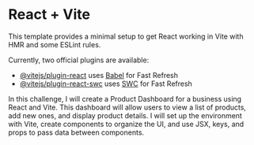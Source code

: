 # React + Vite

This template provides a minimal setup to get React working in Vite with HMR and some ESLint rules.

Currently, two official plugins are available:


- [@vitejs/plugin-react](https://github.com/vitejs/vite-plugin-react/blob/main/packages/plugin-react/README.md) uses [Babel](https://babeljs.io/) for Fast Refresh
- [@vitejs/plugin-react-swc](https://github.com/vitejs/vite-plugin-react-swc) uses [SWC](https://swc.rs/) for Fast Refresh


In this challenge, I will create a Product Dashboard for a business using React and Vite. This dashboard will allow users to view a list of products, add new ones, and display product details. I will set up the environment with Vite, create components to organize the UI, and use JSX, keys, and props to pass data between components.
